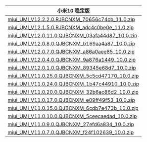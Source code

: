 | 小米10  稳定版    |
| ---- |
| [miui_UMI_V12.2.2.0.RJBCNXM_70656c74cb_11.0.zip](https://hugeota.d.miui.com/V12.2.2.0.RJBCNXM/miui_UMI_V12.2.2.0.RJBCNXM_70656c74cb_11.0.zip)    |
| [miui_UMI_V12.1.5.0.RJBCNXM_adc4c0be0e_11.0.zip](https://hugeota.d.miui.com/V12.1.5.0.RJBCNXM/miui_UMI_V12.1.5.0.RJBCNXM_adc4c0be0e_11.0.zip)    |
| [miui_UMI_V12.0.11.0.QJBCNXM_03afa44d87_10.0.zip](https://hugeota.d.miui.com/V12.0.11.0.QJBCNXM/miui_UMI_V12.0.11.0.QJBCNXM_03afa44d87_10.0.zip)    |
| [miui_UMI_V12.0.8.0.QJBCNXM_b169aa4a87_10.0.zip](https://hugeota.d.miui.com/V12.0.8.0.QJBCNXM/miui_UMI_V12.0.8.0.QJBCNXM_b169aa4a87_10.0.zip)    |
| [miui_UMI_V12.0.7.0.QJBCNXM_a86a0aee85_10.0.zip](https://hugeota.d.miui.com/V12.0.7.0.QJBCNXM/miui_UMI_V12.0.7.0.QJBCNXM_a86a0aee85_10.0.zip)    |
| [miui_UMI_V12.0.4.0.QJBCNXM_9a876a1449_10.0.zip](https://hugeota.d.miui.com/V12.0.4.0.QJBCNXM/miui_UMI_V12.0.4.0.QJBCNXM_9a876a1449_10.0.zip)    |
| [miui_UMI_V12.0.1.0.QJBCNXM_89345e68d7_10.0.zip](https://hugeota.d.miui.com/V12.0.1.0.QJBCNXM/miui_UMI_V12.0.1.0.QJBCNXM_89345e68d7_10.0.zip)    |
| [miui_UMI_V11.0.25.0.QJBCNXM_5c5cd47170_10.0.zip](https://hugeota.d.miui.com/V11.0.25.0.QJBCNXM/miui_UMI_V11.0.25.0.QJBCNXM_5c5cd47170_10.0.zip)    |
| [miui_UMI_V11.0.24.0.QJBCNXM_1b47c44910_10.0.zip](https://hugeota.d.miui.com/V11.0.24.0.QJBCNXM/miui_UMI_V11.0.24.0.QJBCNXM_1b47c44910_10.0.zip)    |
| [miui_UMI_V11.0.20.0.QJBCNXM_32b6ac86d2_10.0.zip](https://hugeota.d.miui.com/V11.0.20.0.QJBCNXM/miui_UMI_V11.0.20.0.QJBCNXM_32b6ac86d2_10.0.zip)    |
| [miui_UMI_V11.0.17.0.QJBCNXM_e09ff49f53_10.0.zip](https://hugeota.d.miui.com/V11.0.17.0.QJBCNXM/miui_UMI_V11.0.17.0.QJBCNXM_e09ff49f53_10.0.zip)    |
| [miui_UMI_V11.0.15.0.QJBCNXM_6cdb7e473b_10.0.zip](https://hugeota.d.miui.com/V11.0.15.0.QJBCNXM/miui_UMI_V11.0.15.0.QJBCNXM_6cdb7e473b_10.0.zip)    |
| [miui_UMI_V11.0.10.0.QJBCNXM_5ceecaedad_10.0.zip](https://hugeota.d.miui.com/V11.0.10.0.QJBCNXM/miui_UMI_V11.0.10.0.QJBCNXM_5ceecaedad_10.0.zip)    |
| [miui_UMI_V11.0.9.0.QJBCNXM_27efd6a834_10.0.zip](https://hugeota.d.miui.com/V11.0.9.0.QJBCNXM/miui_UMI_V11.0.9.0.QJBCNXM_27efd6a834_10.0.zip)    |
| [miui_UMI_V11.0.7.0.QJBCNXM_f24f102639_10.0.zip](https://hugeota.d.miui.com/V11.0.7.0.QJBCNXM/miui_UMI_V11.0.7.0.QJBCNXM_f24f102639_10.0.zip)    |

